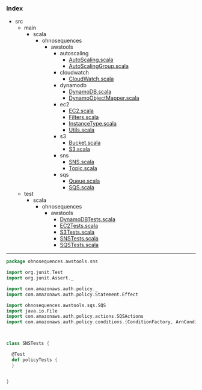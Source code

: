 ### Index

+ src
  + main
    + scala
      + ohnosequences
        + awstools
          + autoscaling
            + [AutoScaling.scala](../../../../main/scala/ohnosequences/awstools/autoscaling/AutoScaling.md)
            + [AutoScalingGroup.scala](../../../../main/scala/ohnosequences/awstools/autoscaling/AutoScalingGroup.md)
          + cloudwatch
            + [CloudWatch.scala](../../../../main/scala/ohnosequences/awstools/cloudwatch/CloudWatch.md)
          + dynamodb
            + [DynamoDB.scala](../../../../main/scala/ohnosequences/awstools/dynamodb/DynamoDB.md)
            + [DynamoObjectMapper.scala](../../../../main/scala/ohnosequences/awstools/dynamodb/DynamoObjectMapper.md)
          + ec2
            + [EC2.scala](../../../../main/scala/ohnosequences/awstools/ec2/EC2.md)
            + [Filters.scala](../../../../main/scala/ohnosequences/awstools/ec2/Filters.md)
            + [InstanceType.scala](../../../../main/scala/ohnosequences/awstools/ec2/InstanceType.md)
            + [Utils.scala](../../../../main/scala/ohnosequences/awstools/ec2/Utils.md)
          + s3
            + [Bucket.scala](../../../../main/scala/ohnosequences/awstools/s3/Bucket.md)
            + [S3.scala](../../../../main/scala/ohnosequences/awstools/s3/S3.md)
          + sns
            + [SNS.scala](../../../../main/scala/ohnosequences/awstools/sns/SNS.md)
            + [Topic.scala](../../../../main/scala/ohnosequences/awstools/sns/Topic.md)
          + sqs
            + [Queue.scala](../../../../main/scala/ohnosequences/awstools/sqs/Queue.md)
            + [SQS.scala](../../../../main/scala/ohnosequences/awstools/sqs/SQS.md)
  + test
    + scala
      + ohnosequences
        + awstools
          + [DynamoDBTests.scala](DynamoDBTests.md)
          + [EC2Tests.scala](EC2Tests.md)
          + [S3Tests.scala](S3Tests.md)
          + [SNSTests.scala](SNSTests.md)
          + [SQSTests.scala](SQSTests.md)

------


```scala
package ohnosequences.awstools.sns

import org.junit.Test
import org.junit.Assert._

import com.amazonaws.auth.policy._
import com.amazonaws.auth.policy.Statement.Effect

import ohnosequences.awstools.sqs.SQS
import java.io.File
import com.amazonaws.auth.policy.actions.SQSActions
import com.amazonaws.auth.policy.conditions.{ConditionFactory, ArnCondition}



class SNSTests {

  @Test
  def policyTests {
  }


}


```

